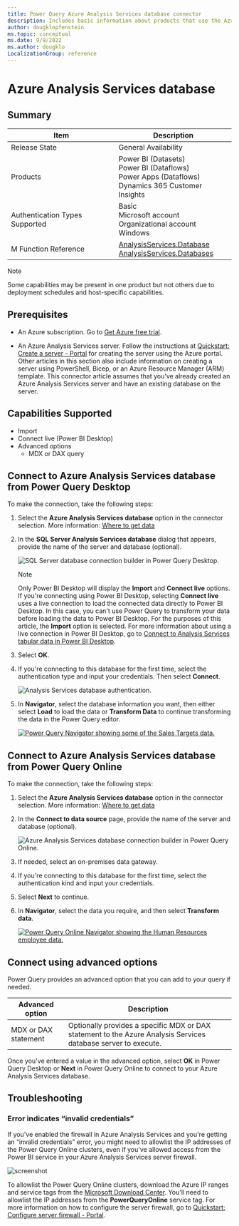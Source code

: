 ```yaml
---
title: Power Query Azure Analysis Services database connector
description: Includes basic information about products that use the Azure Analysis Services database connector, supported authentication types, prerequisites, and connection instructions.
author: dougklopfenstein
ms.topic: conceptual
ms.date: 9/9/2022
ms.author: dougklo
LocalizationGroup: reference
---
```


# Azure Analysis Services database

## Summary

| Item | Description |
| ---- | ----------- |
| Release State | General Availability |
| Products | Power BI (Datasets)<br/>Power BI (Dataflows)<br/>Power Apps (Dataflows)<br/>Dynamics 365 Customer Insights |
| Authentication Types Supported | Basic<br/>Microsoft account<br/>Organizational account<br/>Windows |
| M Function Reference | [AnalysisServices.Database](/powerquery-m/analysisservices-database)<br/>[AnalysisServices.Databases](/powerquery-m/analysisservices-databases) |

>[!Note]
> Some capabilities may be present in one product but not others due to deployment schedules and host-specific capabilities.

## Prerequisites

* An Azure subscription. Go to [Get Azure free trial](https://azure.microsoft.com/pricing/free-trial/).

* An Azure Analysis Services server. Follow the instructions at [Quickstart: Create a server - Portal](/azure/analysis-services/analysis-services-create-server) for creating the server using the Azure portal. Other articles in this section also include information on creating a server using PowerShell, Bicep, or an Azure Resource Manager (ARM) template. This connector article assumes that you've already created an Azure Analysis Services server and have an existing database on the server.

## Capabilities Supported

* Import
* Connect live (Power BI Desktop)
* Advanced options
  * MDX or DAX query

## Connect to Azure Analysis Services database from Power Query Desktop

To make the connection, take the following steps:

1. Select the **Azure Analysis Services database** option in the connector selection. More information: [Where to get data](../where-to-get-data.md)

2. In the **SQL Server Analysis Services database** dialog that appears, provide the name of the server and database (optional).

   ![SQL Server database connection builder in Power Query Desktop.](./media/azure-analysis-services/select-database-desktop.png)

   >[!NOTE]
   > Only Power BI Desktop will display the **Import** and **Connect live** options. If you're connecting using Power BI Desktop, selecting **Connect live** uses a live connection to load the connected data directly to Power BI Desktop. In this case, you can't use Power Query to transform your data before loading the data to Power BI Desktop. For the purposes of this article, the **Import** option is selected. For more information about using a live connection in Power BI Desktop, go to [Connect to Analysis Services tabular data in Power BI Desktop](/power-bi/connect-data/desktop-analysis-services-tabular-data).

3. Select **OK**.

4. If you're connecting to this database for the first time, select the authentication type and input your credentials. Then select **Connect**.

   ![Analysis Services database authentication.](./media/azure-analysis-services/credentials-desktop.png)

5. In **Navigator**, select the database information you want, then either select **Load** to load the data or **Transform Data** to continue transforming the data in the Power Query editor.

   [![Power Query Navigator showing some of the Sales Targets data.](./media/azure-analysis-services/navigator-desktop.png)](./media/azure-analysis-services/navigator-desktop.png#lightbox)

## Connect to Azure Analysis Services database from Power Query Online

To make the connection, take the following steps:

1. Select the **Azure Analysis Services database** option in the connector selection. More information: [Where to get data](../where-to-get-data.md)

2. In the **Connect to data source** page, provide the name of the server and database (optional).

   ![Azure Analysis Services database connection builder in Power Query Online.](./media/azure-analysis-services/connection-settings-credentials.png)

3. If needed, select an on-premises data gateway.

4. If you're connecting to this database for the first time, select the authentication kind and input your credentials.

5. Select **Next** to continue.

6. In **Navigator**, select the data you require, and then select **Transform data**.

   [![Power Query Online Navigator showing the Human Resources employee data.](./media/azure-analysis-services/navigator-online.png)](./media/sql-server-analysis-services/navigator-online.png#lightbox)

## Connect using advanced options

Power Query provides an advanced option that you can add to your query if needed.

| Advanced option | Description |
| --------------- | ----------- |
| MDX or DAX statement | Optionally provides a specific MDX or DAX statement to the Azure Analysis Services database server to execute. |

Once you've entered a value in the advanced option, select **OK** in Power Query Desktop or **Next** in Power Query Online to connect to your Azure Analysis Services database.

## Troubleshooting

### Error indicates “invalid credentials”

If you've enabled the firewall in Azure Analysis Services and you're getting an “invalid credentials” error, you might need to allowlist the IP addresses of the Power Query Online clusters, even if you've allowed access from the Power BI service in your Azure Analysis Services server firewall.

![screenshot](./media/azure-analysis-services/aas-firewall-settings.png)

To allowlist the Power Query Online clusters, download the Azure IP ranges and service tags from the [Microsoft Download Center](https://www.microsoft.com/download/details.aspx?id=56519). You'll need to allowlist the IP addresses from the **PowerQueryOnline** service tag. For more information on how to configure the server firewall, go to [Quickstart: Configure server firewall - Portal](/azure/analysis-services/analysis-services-qs-firewall/azure/analysis-services/analysis-services-qs-firewall).
